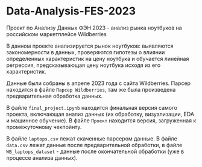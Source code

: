 # Data-Analysis-FES-2023
Проект по Анализу Данных ФЭН 2023 - анализ рынка ноутбуков на российском маркетплейсе Wildberries

В данном проекте анализируется рынок ноутбуков: выявляются закономерности в данных, проверяются гипотезы о влиянии определенных характеристик на цену ноутбука и обучается линейная регрессия, предсказывающая цену ноутбука исходя из его характеристик.

Данные были собраны в апреле 2023 года с сайта Wildberries. Парсер находится в файле `Парсер Wildberries`, там же была произведена предварительная обработка данных.

В файле `final_project.ipynb` находится финальная версия самого проекта, включающая анализ данных (их обработку, визуализации, EDA и машинное обучение). В файле `Проект` находится версия, загруженная к промежуточному чекпойнту. 

В файле `laptops.csv` лежат скаченные парсером данные. В файле `data.csv` лежат данные после предварительной обработки, в файле `WB_laptops_dataset` - данные после окончательной обработки (уже в процессе анализа данных).
